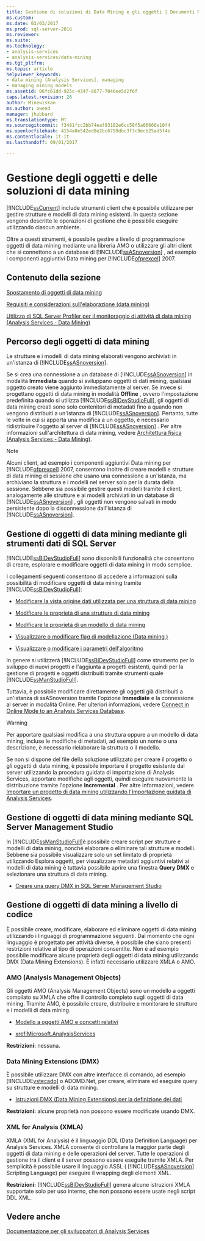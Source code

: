 ```yaml
---
title: Gestione di soluzioni di Data Mining e gli oggetti | Documenti Microsoft
ms.custom: 
ms.date: 03/03/2017
ms.prod: sql-server-2016
ms.reviewer: 
ms.suite: 
ms.technology:
- analysis-services
- analysis-services/data-mining
ms.tgt_pltfrm: 
ms.topic: article
helpviewer_keywords:
- data mining [Analysis Services], managing
- managing mining models
ms.assetid: 06fc61dd-925c-4347-8677-7046ee5d2f6f
caps.latest.revision: 26
author: Minewiskan
ms.author: owend
manager: jhubbard
ms.translationtype: MT
ms.sourcegitcommit: f3481fcc2bb74eaf93182e6cc58f5a06666e10f4
ms.openlocfilehash: 4154a0e542ed8e2bc6799dbc3f3c9ecb25ad5f4e
ms.contentlocale: it-it
ms.lasthandoff: 09/01/2017

---
```

# <a name="management-of-data-mining-solutions-and-objects"></a>Gestione degli oggetti e delle soluzioni di data mining
  [!INCLUDE[ssCurrent](../../includes/sscurrent-md.md)] include strumenti client che è possibile utilizzare per gestire strutture e modelli di data mining esistenti. In questa sezione vengono descritte le operazioni di gestione che è possibile eseguire utilizzando ciascun ambiente.  
  
 Oltre a questi strumenti, è possibile gestire a livello di programmazione oggetti di data mining mediante una libreria AMO o utilizzare gli altri client che si connettono a un database di [!INCLUDE[ssASnoversion](../../includes/ssasnoversion-md.md)] , ad esempio i componenti aggiuntivi Data mining per [!INCLUDE[ofprexcel](../../includes/ofprexcel-md.md)] 2007.  
  
## <a name="in-this-section"></a>Contenuto della sezione  
 [Spostamento di oggetti di data mining](../../analysis-services/data-mining/moving-data-mining-objects.md)  
  
 [Requisiti e considerazioni sull'elaborazione &#40;data mining&#41;](../../analysis-services/data-mining/processing-requirements-and-considerations-data-mining.md)  
  
 [Utilizzo di SQL Server Profiler per il monitoraggio di attività di data mining &#40;Analysis Services - Data Mining&#41;](../../analysis-services/data-mining/using-sql-server-profiler-to-monitor-data-mining-analysis-services-data-mining.md)  
  
## <a name="location-of-data-mining-objects"></a>Percorso degli oggetti di data mining  
 Le strutture e i modelli di data mining elaborati vengono archiviati in un'istanza di [!INCLUDE[ssASnoversion](../../includes/ssasnoversion-md.md)].  
  
 Se si crea una connessione a un database di [!INCLUDE[ssASnoversion](../../includes/ssasnoversion-md.md)] in modalità **Immediata** quando si sviluppano oggetti di dati mining, qualsiasi oggetto creato viene aggiunto immediatamente al server. Se invece si progettano oggetti di data mining in modalità **Offline** , ovvero l'impostazione predefinita quando si utilizza [!INCLUDE[ssBIDevStudioFull](../../includes/ssbidevstudiofull-md.md)], gli oggetti di data mining creati sono solo contenitori di metadati fino a quando non vengono distribuiti a un'istanza di [!INCLUDE[ssASnoversion](../../includes/ssasnoversion-md.md)]. Pertanto, tutte le volte in cui si apporta una modifica a un oggetto, è necessario ridistribuire l'oggetto al server di [!INCLUDE[ssASnoversion](../../includes/ssasnoversion-md.md)] . Per altre informazioni sull'architettura di data mining, vedere [Architettura fisica &#40;Analysis Services - Data Mining&#41;](../../analysis-services/data-mining/physical-architecture-analysis-services-data-mining.md).  
  
> [!NOTE]  
>  Alcuni client, ad esempio i componenti aggiuntivi Data mining per [!INCLUDE[ofprexcel](../../includes/ofprexcel-md.md)] 2007, consentono inoltre di creare modelli e strutture di data mining di sessione che usano una connessione a un'istanza, ma archiviano la struttura e i modelli nel server solo per la durata della sessione. Sebbene sia possibile gestire questi modelli tramite il client, analogamente alle strutture e ai modelli archiviati in un database di [!INCLUDE[ssASnoversion](../../includes/ssasnoversion-md.md)] , gli oggetti non vengono salvati in modo persistente dopo la disconnessione dall'istanza di [!INCLUDE[ssASnoversion](../../includes/ssasnoversion-md.md)].  
  
## <a name="managing-data-mining-objects-in-sql-server-data-tools"></a>Gestione di oggetti di data mining mediante gli strumenti dati di SQL Server  
 [!INCLUDE[ssBIDevStudioFull](../../includes/ssbidevstudiofull-md.md)] sono disponibili funzionalità che consentono di creare, esplorare e modificare oggetti di data mining in modo semplice.  
  
 I collegamenti seguenti consentono di accedere a informazioni sulla possibilità di modificare oggetti di data mining tramite [!INCLUDE[ssBIDevStudioFull](../../includes/ssbidevstudiofull-md.md)]:  
  
-   [Modificare la vista origine dati utilizzata per una struttura di data mining](../../analysis-services/data-mining/edit-the-data-source-view-used-for-a-mining-structure.md)  
  
-   [Modificare le proprietà di una struttura di data mining](../../analysis-services/data-mining/change-the-properties-of-a-mining-structure.md)  
  
-   [Modificare le proprietà di un modello di data mining](../../analysis-services/data-mining/change-the-properties-of-a-mining-model.md)  
  
-   [Visualizzare o modificare flag di modellazione &#40;Data mining &#41;](../../analysis-services/data-mining/view-or-change-modeling-flags-data-mining.md)  
  
-   [Visualizzare o modificare i parametri dell'algoritmo](../../analysis-services/data-mining/view-or-change-algorithm-parameters.md)  
  
 In genere si utilizzerà [!INCLUDE[ssBIDevStudioFull](../../includes/ssbidevstudiofull-md.md)] come strumento per lo sviluppo di nuovi progetti e l'aggiunta a progetti esistenti, quindi per la gestione di progetti e oggetti distribuiti tramite strumenti quale [!INCLUDE[ssManStudioFull](../../includes/ssmanstudiofull-md.md)].  
  
 Tuttavia, è possibile modificare direttamente gli oggetti già distribuiti a un'istanza di ssASnoversion tramite l'opzione **Immediate** e la connessione al server in modalità Online. Per ulteriori informazioni, vedere [Connect in Online Mode to an Analysis Services Database](../../analysis-services/multidimensional-models/connect-in-online-mode-to-an-analysis-services-database.md).  
  
> [!WARNING]  
>  Per apportare qualsiasi modifica a una struttura oppure a un modello di data mining, incluse le modifiche di metadati, ad esempio un nome o una descrizione, è necessario rielaborare la struttura o il modello.  
  
 Se non si dispone del file della soluzione utilizzato per creare il progetto o gli oggetti di data mining, è possibile importare il progetto esistente dal server utilizzando la procedura guidata di importazione di Analysis Services, apportare modifiche agli oggetti, quindi eseguire nuovamente la distribuzione tramite l'opzione **Incremental** . Per altre informazioni, vedere [Importare un progetto di data mining utilizzando l'Importazione guidata di Analysis Services](../../analysis-services/data-mining/import-a-data-mining-project-using-the-analysis-services-import-wizard.md).  
  
## <a name="managing-data-mining-objects-in-sql-server-management-studio"></a>Gestione di oggetti di data mining mediante SQL Server Management Studio  
 In [!INCLUDE[ssManStudioFull](../../includes/ssmanstudiofull-md.md)]è possibile creare script per strutture e modelli di data mining, nonché elaborare o eliminare tali strutture e modelli. Sebbene sia possibile visualizzare solo un set limitato di proprietà utilizzando Esplora oggetti, per visualizzare metadati aggiuntivi relativi ai modelli di data mining è tuttavia possibile aprire una finestra **Query DMX** e selezionare una struttura di data mining.  
  
-   [Creare una query DMX in SQL Server Management Studio](../../analysis-services/data-mining/create-a-dmx-query-in-sql-server-management-studio.md)  
  
## <a name="managing-data-mining-objects-programmatically"></a>Gestione di oggetti di data mining a livello di codice  
 È possibile creare, modificare, elaborare ed eliminare oggetti di data mining utilizzando i linguaggi di programmazione seguenti. Dal momento che ogni linguaggio è progettato per attività diverse, è possibile che siano presenti restrizioni relative al tipo di operazioni consentite. Non è ad esempio possibile modificare alcune proprietà degli oggetti di data mining utilizzando DMX (Data Mining Extensions). È infatti necessario utilizzare XMLA o AMO.  
  
### <a name="analysis-management-objects-amo"></a>AMO (Analysis Management Objects)  
 Gli oggetti AMO (Analysis Management Objects) sono un modello a oggetti compilato su XMLA che offre il controllo completo sugli oggetti di data mining. Tramite AMO, è possibile creare, distribuire e monitorare le strutture e i modelli di data mining.  
  
-   [Modello a oggetti AMO e concetti relativi](../../analysis-services/multidimensional-models/analysis-management-objects/amo-concepts-and-object-model.md)  
  
-   <xref:Microsoft.AnalysisServices>  
  
 **Restrizioni:** nessuna.  
  
### <a name="data-mining-extensions-dmx"></a>Data Mining Extensions (DMX)  
 È possibile utilizzare DMX con altre interfacce di comando, ad esempio [!INCLUDE[vstecado](../../includes/vstecado-md.md)] o ADOMD.Net, per creare, eliminare ed eseguire query su strutture e modelli di data mining.  
  
-   [Istruzioni DMX &#40;Data Mining Extensions&#41; per la definizione dei dati](../../dmx/dmx-statements-data-definition.md)  
  
 **Restrizioni:** alcune proprietà non possono essere modificate usando DMX.  
  
### <a name="xml-for-analysis-xmla"></a>XML for Analysis (XMLA)  
 XMLA (XML for Analysis) è il linguaggio DDL (Data Definition Language) per Analysis Services. XMLA consente di controllare la maggior parte degli oggetti di data mining e delle operazioni del server. Tutte le operazioni di gestione tra il client e il server possono essere eseguite tramite XMLA. Per semplicità è possibile usare il linguaggio ASSL ( [!INCLUDE[ssASnoversion](../../includes/ssasnoversion-md.md)] Scripting Language) per eseguire il wrapping degli elementi XML.  
  
 **Restrizioni:** [!INCLUDE[ssBIDevStudioFull](../../includes/ssbidevstudiofull-md.md)] genera alcune istruzioni XMLA supportate solo per uso interno, che non possono essere usate negli script DDL XML.  
  
## <a name="see-also"></a>Vedere anche  
 [Documentazione per gli sviluppatori di Analysis Services](../../analysis-services/analysis-services-developer-documentation.md)  
  
  
